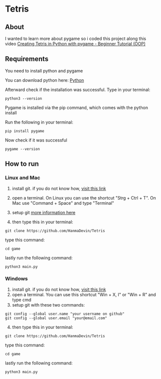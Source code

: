 # Tetris

## About

I wanted to learn more about pygame so i coded this project along this video [Creating Tetris in Python with pygame - Beginner Tutorial (OOP)](https://www.youtube.com/watch?v=nF_crEtmpBo&list=PLL2BWxmABAEWWAVatURFXHy2-jrh2IBfa)

## Requirements

You need to install python and pygame

You can download python here:
[Python](https://www.python.org/downloads/)

Afterward check if the installation was successful. Type in your terminal:

```shell
python3 --version
```

Pygame is installed via the pip command, which comes
with the python install

Run the following in your terminal:

```shell
pip install pygame
```

Now check if it was successful

```shell
pygame --version
```

## How to run

### Linux and Mac

1. install git. if you do not know how, [visit this link](https://git-scm.com/book/en/v2/Getting-Started-Installing-Git)
2. open a terminal. On Linux you can use the shortcut "Strg + Ctrl + T". On Mac use "Command + Space" and type "Terminal"
3. setup git [more information here](https://git-scm.com/book/en/v2/Getting-Started-First-Time-Git-Setup)

4. then type this in your terminal:

```shell
git clone https://github.com/HanmaDevin/Tetris
```

type this command:

```shell
cd game
```

lastly run the following command:

```shell
python3 main.py 
```

### Windows

1. install git. if you do not know how, [visit this link](https://git-scm.com/book/en/v2/Getting-Started-Installing-Git)
2. open a terminal. You can use this shortcut "Win + X, I" or "Win + R" and type cmd
3. setup git with these two commands:

```shell
git config --global user.name "your username on github"
git config --global user.email "your@email.com"
```

4. then type this in your terminal:

```shell
git clone https://github.com/HanmaDevin/Tetris
```

type this command:

```shell
cd game
```

lastly run the following command:

```shell
python3 main.py
```
